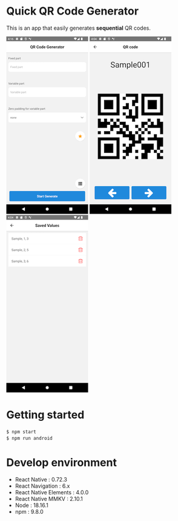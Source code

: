 # Quick QR Code Generator

This is an app that easily generates **sequential** QR codes.

![Home Screen](images/homeScreen.png)
![QR Code Screen](images/QRCodeScreen.png)
![List Screen](images/ListScreen.png)

# Getting started

```bash
$ npm start
$ npm run android
```

# Develop environment

- React Native : 0.72.3
- React Navigation : 6.x
- React Native Elements : 4.0.0
- React Native MMKV : 2.10.1
- Node : 18.16.1
- npm : 9.8.0
